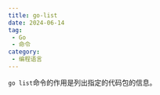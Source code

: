 ```yaml
---
title: go-list
date: 2024-06-14
tag:
 - Go
 - 命令
category:
 - 编程语言
---
```


<!-- more -->

`go list`命令的作用是列出指定的代码包的信息。